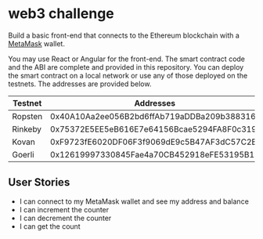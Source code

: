 # web3 challenge
Build a basic front-end that connects to the Ethereum blockchain with a [MetaMask](https://metamask.io/) wallet.

You may use React or Angular for the front-end.
The smart contract code and the ABI are complete and provided in this repository.
You can deploy the smart contract on a local network or use any of those deployed on the testnets. The addresses are provided below.

| Testnet | Addresses |
|-|-|
| Ropsten | 0x40A10Aa2ee056B2bd6ffAb719aDDBa209b388316 |
| Rinkeby | 0x75372E5EE5eB616E7e64156Bcae5294FA8F0c319 |
| Kovan | 0xF9723fE6020DF06F3f9069dE9c5B47AF3dC57C2B |
| Goerli | 0x12619997330845Fae4a70CB452918eFE53195B18 |

## User Stories
- I can connect to my MetaMask wallet and see my address and balance
- I can increment the counter
- I can decrement the counter
- I can get the count
